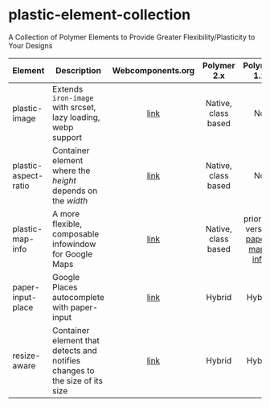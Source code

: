 # plastic-element-collection
A Collection of Polymer Elements to Provide Greater Flexibility/Plasticity to Your Designs

| Element | Description | Webcomponents.org | Polymer 2.x | Polymer 1.x |
| ------- | ----------- |:-----------------:|:-----------:|:-----------:|
| plastic-image | Extends `iron-image` with srcset, lazy loading, webp support | [link](https://www.webcomponents.org/element/mlisook/plastic-image) | Native, class based | No |
| plastic-aspect-ratio | Container element where the _height_ depends on the _width_ | [link](https://www.webcomponents.org/element/mlisook/plastic-aspect-ratio) | Native, class based | No |
| plastic-map-info | A more flexible, composable infowindow for Google Maps | [link](https://www.webcomponents.org/element/mlisook/plastic-map-info) | Native, class based | prior 1.x version [paper-map-info](https://github.com/mlisook/paper-map-info) |
| paper-input-place | Google Places autocomplete with paper-input | [link](https://www.webcomponents.org/element/mlisook/paper-input-place) | Hybrid | Hybrid |
| resize-aware | Container element that detects and notifies changes to the size of its size | [link](https://www.webcomponents.org/element/mlisook/resize-aware) | Hybrid | Hybrid |
